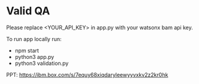 # Valid QA


Please replace <YOUR_API_KEY> in app.py with your watsonx bam api key.

To run app locally run:

- npm start
- python3 app.py
- python3 validation.py



PPT: https://ibm.box.com/s/7equy68xiqdaryleewyyvxkv2z2kr0hk
